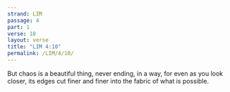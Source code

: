 ```yaml
---
strand: LIM
passage: 4
part: 1
verse: 10
layout: verse
title: "LIM 4:10"
permalink: /LIM/4/10/
---
```

But chaos is a beautiful thing, never ending, in a way, for even as you look closer, its edges cut finer and finer into the fabric of what is possible.
